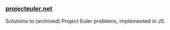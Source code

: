 ### [projecteuler.net](projecteuler.net)
Solutions to (archived) Project Euler problems, implemented in JS
